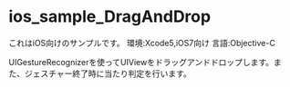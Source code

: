 ios_sample_DragAndDrop
======================

これはiOS向けのサンプルです。
環境:Xcode5,iOS7向け
言語:Objective-C

UIGestureRecognizerを使ってUIViewをドラッグアンドドロップします。また、ジェスチャー終了時に当たり判定を行います。
